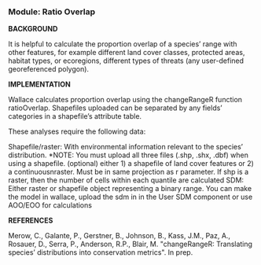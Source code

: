 ### **Module: Ratio Overlap**

**BACKGROUND**

It is helpful to calculate the proportion overlap of a species’ range
with other features, for example different land cover classes, protected areas, habitat types, or ecoregions, different types of threats (any user-defined georeferenced polygon). 

**IMPLEMENTATION**

Wallace calculates proportion overlap using the changeRangeR function ratioOverlap. Shapefiles uploaded can be separated by any fields’ categories in a shapefile’s attribute table. 

These analyses require the following data:

Shapefile/raster: With environmental information relevant to the species’ distribution. *NOTE: You must upload all three files (.shp, .shx, .dbf) when using a shapefile.
(optional) either 1) a shapefile of land cover features or 2) a continuousnraster. Must be in same projection as r parameter. If shp is a raster, then the number of cells within each quantile are calculated
SDM: 	
Either raster or shapefile object representing a binary range. You can make the model in wallace, upload the sdm in in the User SDM component or use AOO/EOO for calculations



**REFERENCES**

Merow, C., Galante, P., Gerstner, B., Johnson, B., Kass, J.M., Paz, A., Rosauer, D., Serra, P., Anderson, R.P., Blair, M. "changeRangeR: Translating species’ distributions into conservation metrics". In prep.



